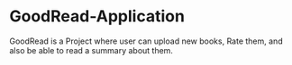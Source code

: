 # GoodRead-Application

GoodRead is a Project where user can upload new books, Rate them, and also be able to read a summary about them.
